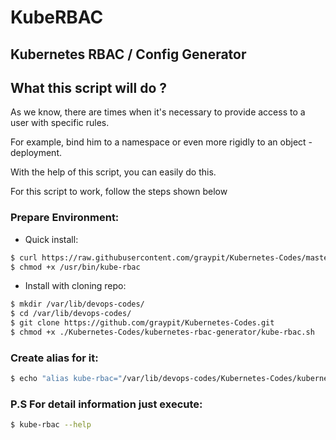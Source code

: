 # KubeRBAC
## Kubernetes RBAC / Config Generator
## What this script will do ?

As we know, there are times when it's necessary to provide access to a user with specific rules.

For example, bind him to a namespace or even more rigidly to an object -  deployment.

With the help of this script, you can easily do this.

For this script to work, follow the steps shown below

### Prepare Environment:

- Quick install:
```bash
$ curl https://raw.githubusercontent.com/graypit/Kubernetes-Codes/master/kubernetes-rbac-generator/kube-rbac.sh > /usr/bin/kube-rbac 2>/dev/null
$ chmod +x /usr/bin/kube-rbac
```
- Install with cloning repo:
```bash
$ mkdir /var/lib/devops-codes/
$ cd /var/lib/devops-codes/
$ git clone https://github.com/graypit/Kubernetes-Codes.git
$ chmod +x ./Kubernetes-Codes/kubernetes-rbac-generator/kube-rbac.sh
```
### Create alias for it:
```bash
$ echo "alias kube-rbac="/var/lib/devops-codes/Kubernetes-Codes/kubernetes-rbac-generator/kube-rbac.sh"" >> ~/.bashrc && source ~/.bashrc
```
### P.S For detail information just execute:
```bash
$ kube-rbac --help
```
